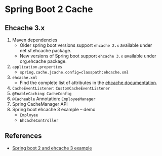 # Spring Boot 2 Cache

## Ehcache 3.x
1. Maven dependencies
    - Older spring boot versions support `ehcache 2.x` available under net.sf.ehcache package.
    - New versions of Spring boot support `ehcache 3.x` available under org.ehcache package.
2. `application.properties`
    - `spring.cache.jcache.config=classpath:ehcache.xml`
3. `ehcache.xml`
    - Find the complete list of attributes in the [ehcache documentation](https://www.ehcache.org/documentation/3.0/107.html#supplement-jsr-107-configurations).
4. `CacheEventListener`: `CustomCacheEventListener`
5. `@EnableCaching`: `CacheConfig`
6. `@Cacheable` Annotation: `EmployeeManager`
7. Spring CacheManager API
8. Spring boot ehcache 3 example – demo
    - `Employee`
    - `EhcacheController`

## References
- [Spring boot 2 and ehcache 3 example](https://howtodoinjava.com/spring-boot2/ehcache3-config-example/)
